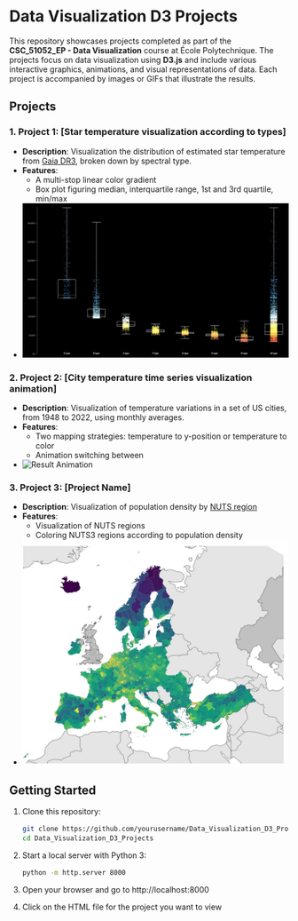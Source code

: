 # Data Visualization D3 Projects

This repository showcases projects completed as part of the **CSC_51052_EP - Data Visualization** course at École Polytechnique. The projects focus on data visualization using **D3.js** and include various interactive graphics, animations, and visual representations of data. Each project is accompanied by images or GIFs that illustrate the results.

## Projects

### 1. Project 1: [Star temperature visualization according to types]
   - **Description**: Visualization the distribution of estimated star temperature from [Gaia DR3](https://www.cosmos.esa.int/web/gaia/dr3), broken down by spectral type. 
   - **Features**:
     - A multi-stop linear color gradient
     - Box plot figuring median, interquartile range, 1st and 3rd quartile, min/max
   - ![Result Screenshot](04-star_temperature_according_to_types/result.jpg)  

### 2. Project 2: [City temperature time series visualization animation]
   - **Description**: Visualization of temperature variations in a set of US cities, from 1948 to 2022, using monthly averages. 
   - **Features**:
     - Two mapping strategies: temperature to y-position or temperature to color
     - Animation switching between
   - ![Result Animation](05-city_temperature_time_series_visualization_animation/result.gif)

### 3. Project 3: [Project Name]
   - **Description**: Visualization of population density by [NUTS region](https://ec.europa.eu/eurostat/web/nuts/background)
   - **Features**:
     - Visualization of NUTS regions
     - Coloring NUTS3 regions according to population density 
   - ![Result Screenshot](06-Europe_population_density/result.jpg)  

## Getting Started

1. Clone this repository:
   ```bash
   git clone https://github.com/yourusername/Data_Visualization_D3_Projects.git
   cd Data_Visualization_D3_Projects

2. Start a local server with Python 3:
   ```bash
   python -m http.server 8000

3. Open your browser and go to http://localhost:8000

4. Click on the HTML file for the project you want to view
